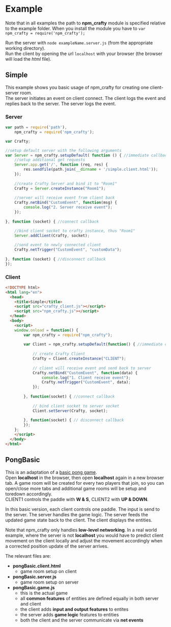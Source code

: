 # Example
Note that in all examples the path to **npm_crafty** module is specified relative to the example folder.
When you install the module you have to `var npm_crafty = require('npm_crafty');`

Run the server with `node exampleName.server.js` (from the appropriate working directory).  
Run the client by opening the url `localhost` with your browser (the browser will load the _html_ file).

## Simple
This example shows you basic usage of npm_crafty for creating one client-server room.   
The server initiates an event on client connect. The client logs the event and replies back to the server. 
The server logs the event.

### Server
```javascript
var path = require('path'),
	npm_crafty = require('npm_crafty');

var Crafty;

//setup default server with the following arguments
var Server = npm_crafty.setupDefault( function () { //immediate callback
	//setup additional get requests
	Server.app.get('/', function (req, res) {
		res.sendfile(path.join(__dirname + '/simple.client.html'));
	});
	
	//create Crafty Server and bind it to "Room1"
	Crafty = Server.createInstance("Room1");
	
	//server will receive event from client back
	Crafty.netBind("CustomEvent", function(msg) {
		console.log("2. Server receive event");
	});
	
}, function (socket) { //connect callback

	//bind client socket to crafty instance, thus "Room1"
	Server.addClient(Crafty, socket);
	
	//send event to newly connected client
	Crafty.netTrigger("CustomEvent", "customData");
	
}, function (socket) { //disconnect callback
});
```
### Client
```html
<!DOCTYPE html>
<html lang="en">
  <head>
    <title>Simple</title>
	<script src="crafty_client.js"></script>
	<script src="npm_crafty.js"></script>
  </head>
  <body>
	<script>
	window.onload = function() {
		var npm_crafty = require("npm_crafty");
		
		var Client = npm_crafty.setupDefault(function() { //immediate callback after Crafty with Crafty.net is available
			
			// create Crafty Client
			Crafty = Client.createInstance("CLIENT");
			
			// client will receive event and send back to server
			Crafty.netBind("CustomEvent", function(data) {
				console.log("1. Client receive event");
				Crafty.netTrigger("CustomEvent", data);
			});
			
		}, function(socket) { //connect callback
		
			// bind client socket to server socket
			Client.setServer(Crafty, socket);
			
		}, function(socket) { // disconnect callback
		});
	};
	</script>
  </body>
</html>
```


## PongBasic
This is an adaptation of a [basic pong game](http://craftyjs.com/tutorial/getting-started/how-crafty-works#a_simple_game_of_pong).   
Open __localhost__ in the browser, then open __localhost__ again in a new browser tab. A game room will be created for every two players that join, so you can open/close more tabs and additional game rooms will be setup and toredown accordingly.   
CLIENT1 controls the paddle with __W & S__, CLIENT2 with __UP & DOWN__.

In this basic version, each client controls one paddle. The input is send to the server. The server
handles the game logic. The server feeds the updated game state back to the client. The client displays the entities.

Note that npm_crafty only handles **low-level networking**. In a real world example, where the server
is not __localhost__ you would have to predict client movement on the client locally and adjust the movement
accordingly when a corrected position update of the server arrives.

The relevant files are:
* __pongBasic.client.html__
  * game room setup on client
* __pongBasic.server.js__
  * game room setup on server
* __pongBasic.game.js__
  * this is the actual game
  * all __common features__ of entities are defined equally in both server and client
  * the client adds __input and output features__ to entites
  * the server adds __game logic__ features to entities
  * both the client and the server communicate via __net events__
  
